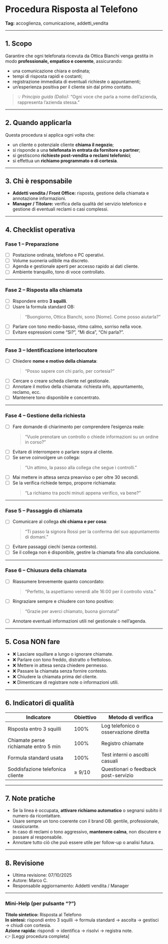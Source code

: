 # Procedura Risposta al Telefono

**Tag:** accoglienza, comunicazione, addetti_vendita  

---

## 1. Scopo

Garantire che ogni telefonata ricevuta da Ottica Bianchi venga gestita in modo **professionale, empatico e coerente**, assicurando:

- una comunicazione chiara e ordinata;  
- tempi di risposta rapidi e costanti;  
- registrazione immediata di eventuali richieste o appuntamenti;  
- un’esperienza positiva per il cliente sin dal primo contatto.

> 💡 *Principio guida (Dalio):* “Ogni voce che parla a nome dell’azienda, rappresenta l’azienda stessa.”

---

## 2. Quando applicarla

Questa procedura si applica ogni volta che:

- un cliente o potenziale cliente **chiama il negozio**;  
- si risponde a una **telefonata in entrata da fornitore o partner**;  
- si gestiscono **richieste post-vendita o reclami telefonici**;  
- si effettua un **richiamo programmato o di cortesia**.

---

## 3. Chi è responsabile

- **Addetti vendita / Front Office:** risposta, gestione della chiamata e annotazione informazioni.  
- **Manager / Titolare:** verifica della qualità del servizio telefonico e gestione di eventuali reclami o casi complessi.

---

## 4. Checklist operativa

### **Fase 1 – Preparazione**

- [ ] Postazione ordinata, telefono e PC operativi.  
- [ ] Volume suoneria udibile ma discreto.  
- [ ] Agenda e gestionale aperti per accesso rapido ai dati cliente.  
- [ ] Ambiente tranquillo, tono di voce controllato.

---

### **Fase 2 – Risposta alla chiamata**

- [ ] Rispondere entro **3 squilli**.  
- [ ] Usare la formula standard OB:  
  > “Buongiorno, Ottica Bianchi, sono [Nome]. Come posso aiutarla?”  
- [ ] Parlare con tono medio-basso, ritmo calmo, sorriso nella voce.  
- [ ] Evitare espressioni come “Sì?”, “Mi dica”, “Chi parla?”.

---

### **Fase 3 – Identificazione interlocutore**

- [ ] Chiedere **nome e motivo della chiamata**:  
  > “Posso sapere con chi parlo, per cortesia?”  
- [ ] Cercare o creare scheda cliente nel gestionale.  
- [ ] Annotare il motivo della chiamata: richiesta info, appuntamento, reclamo, ecc.  
- [ ] Mantenere tono disponibile e concentrato.

---

### **Fase 4 – Gestione della richiesta**

- [ ] Fare domande di chiarimento per comprendere l’esigenza reale:  
  > “Vuole prenotare un controllo o chiede informazioni su un ordine in corso?”  
- [ ] Evitare di interrompere o parlare sopra al cliente.  
- [ ] Se serve coinvolgere un collega:  
  > “Un attimo, la passo alla collega che segue i controlli.”  
- [ ] Mai mettere in attesa senza preavviso o per oltre 30 secondi.  
- [ ] Se la verifica richiede tempo, proporre richiamata:  
  > “La richiamo tra pochi minuti appena verifico, va bene?”

---

### **Fase 5 – Passaggio di chiamata**

- [ ] Comunicare al collega **chi chiama e per cosa**:  
  > “Ti passo la signora Rossi per la conferma del suo appuntamento di domani.”  
- [ ] Evitare passaggi ciechi (senza contesto).  
- [ ] Se il collega non è disponibile, gestire la chiamata fino alla conclusione.

---

### **Fase 6 – Chiusura della chiamata**

- [ ] Riassumere brevemente quanto concordato:  
  > “Perfetto, la aspettiamo venerdì alle 16:00 per il controllo vista.”  
- [ ] Ringraziare sempre e chiudere con tono positivo:  
  > “Grazie per averci chiamato, buona giornata!”  
- [ ] Annotare eventuali informazioni utili nel gestionale o nell’agenda.  

---

## 5. Cosa NON fare

- ❌ Lasciare squillare a lungo o ignorare chiamate.  
- ❌ Parlare con tono freddo, distratto o frettoloso.  
- ❌ Mettere in attesa senza chiedere permesso.  
- ❌ Passare la chiamata senza fornire contesto.  
- ❌ Chiudere la chiamata prima del cliente.  
- ❌ Dimenticare di registrare note o informazioni utili.

---

## 6. Indicatori di qualità

| Indicatore                            | Obiettivo  | Metodo di verifica |
|---------------------------------------|------------|------------------------------------|
| Risposta entro 3 squilli              | 100%       | Log telefonico o osservazione diretta |
| Chiamate perse richiamate entro 5 min | 100%       | Registro chiamate |
| Formula standard usata                | 100%       | Test interni o ascolti casuali |
| Soddisfazione telefonica cliente      | ≥ 9/10     | Questionari o feedback post-servizio |

---

## 7. Note pratiche

- Se la linea è occupata, **attivare richiamo automatico** o segnarsi subito il numero da ricontattare.  
- Usare sempre un tono coerente con il brand OB: gentile, professionale, rassicurante.  
- In caso di reclami o tono aggressivo, **mantenere calma**, non discutere e passare al responsabile.  
- Annotare tutto ciò che può essere utile per follow-up o analisi futura.

---

## 8. Revisione

- Ultima revisione: 07/10/2025
- Autore: Marco C.  
- Responsabile aggiornamento: Addetti vendita / Manager  

---

### **Mini-Help (per pulsante “?”)**  

**Titolo sintetico:** Risposta al Telefono  
**In sintesi:** rispondi entro 3 squilli → formula standard → ascolta → gestisci → chiudi con cortesia.  
**Azione rapida:** rispondi → identifica → risolvi → registra note.  
👉 [Leggi procedura completa]
